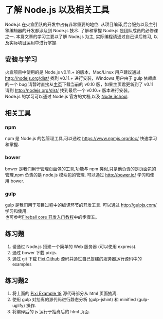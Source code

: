 # 了解 Node.js 以及相关工具

Node.js 在火盒团队的开发中占有非常重要的地位. 从项目编译,后台服务以及主引擎编辑器的开发都涉及到 Node.js 技术.
了解和掌握 Node.js 是团队成员的必修课之一. 本篇文章的学习主要以了解 Node.js 为主, 实际编程请通过自己课后练习,
以及实际项目运用中进行掌握.

## 安装与学习

火盒项目中使用的是 Node.js v0.11.+ 的版本，Mac/Linux 用户建议通过 http://nodejs.org/dist/ 找到 v0.11.+ 进行安装，Windows 用户由于 gulp 依赖库的一个 bug 请暂时直接从[主页](http://nodejs.org)下载当前的 v0.10 版，如果主页君更新到了 v0.11 请到 http://nodejs.org/dist/ 找到最后一个 v0.10.+ 版本进行安装。  
Node.js 的学习可以通过 Node.js 官方的文档,以及 [Node School](http://nodeschool.io/).

## 相关工具

### npm

npm 是 Node.js 的包管理工具,可以通过 https://www.npmjs.org/doc/ 快速学习和掌握.

### bower

bower 是我们用于管理页面包的工具,功能与 npm 类似,只是他负责的是页面包的管理,npm 负责的是 node.js 模块包的管理.
可以通过 http://bower.io/ 学习和使用 bower.

### gulp

gulp 是我们用于项目过程中的编译环节的开发工具. 可以通过 http://gulpjs.com/ 学习和使用.  
也可参考[Fireball core 开发入门教程](https://tower.im/projects/5ddd2d4f1bc24ef58b6fb66a53190150/messages/3ad888e2e0d34b559c25a7eca852d458/)中的步骤五。

## 练习题

 1. 请通过 Node.js 搭建一个简单的 Web 服务器 (可以使用 express).
 1. 通过 bower 下载 pixijs.
 1. 通过 git 下载 [Pixi Github](https://github.com/GoodBoyDigital/pixi.js) 源码并通过自己搭建的服务器运行源码中的 examples

## 练习题2

 1. 将上面的 [Pixi Example 18](http://www.pixijs.com/examples/) 源代码部分从 html 页面抽离.
 1. 使用 gulp 对抽离的源代码进行静态分析 (gulp-jshint) 和 minified (gulp-uglify) 操作.
 1. 将编译后的 js 运行于抽离后的 html 页面.

